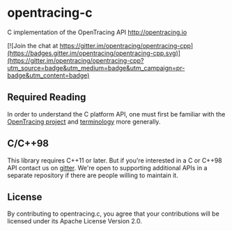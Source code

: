 # opentracing-c

C implementation of the OpenTracing API http://opentracing.io

[![Join the chat at https://gitter.im/opentracing/opentracing-cpp](https://badges.gitter.im/opentracing/opentracing-cpp.svg)](https://gitter.im/opentracing/opentracing-cpp?utm_source=badge&utm_medium=badge&utm_campaign=pr-badge&utm_content=badge)

## Required Reading

In order to understand the C platform API, one must first be familiar with the
[OpenTracing project](http://opentracing.io) and
[terminology](http://opentracing.io/documentation/pages/spec) more generally.

## C/C++98

This library requires C++11 or later. But if you're interested in a C or C++98
API contact us on [gitter](https://gitter.im/opentracing/opentracing-cpp?utm_source=badge&utm_medium=badge&utm_campaign=pr-badge&utm_content=badge).
We're open to supporting additional APIs in a separate repository if there are
people willing to maintain it.

## License

By contributing to opentracing.c, you agree that your contributions will be licensed under its Apache License Version 2.0. 
